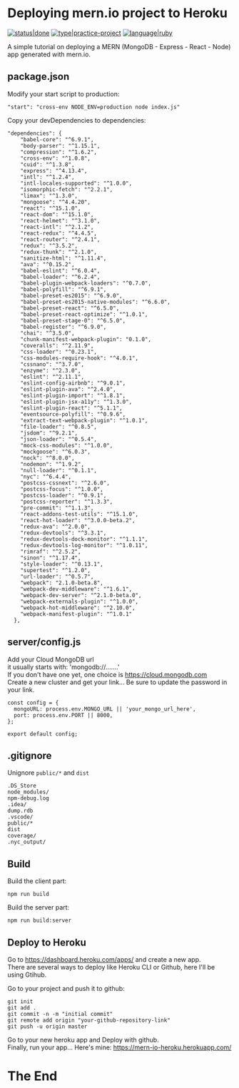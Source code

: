 # Deploying mern.io project to Heroku
[![status|done](http://jeffreynerona.com/badges/status-done.svg)](http://jeffreynerona.com/projects) [![type|practice-project](http://jeffreynerona.com/badges/type-practiceproject.svg)](http://jeffreynerona.com/projects/) [![language|ruby](http://jeffreynerona.com/badges/language-javascript.svg)](http://jeffreynerona.com/projects/javascript)

A simple tutorial on deploying a MERN (MongoDB - Express - React - Node) app generated with mern.io.

## package.json
Modify your start script to production:
```
"start": "cross-env NODE_ENV=production node index.js"
```
Copy your devDependencies to dependencies:
```
"dependencies": {
    "babel-core": "^6.9.1",
    "body-parser": "^1.15.1",
    "compression": "^1.6.2",
    "cross-env": "^1.0.8",
    "cuid": "^1.3.8",
    "express": "^4.13.4",
    "intl": "^1.2.4",
    "intl-locales-supported": "^1.0.0",
    "isomorphic-fetch": "^2.2.1",
    "limax": "^1.3.0",
    "mongoose": "^4.4.20",
    "react": "^15.1.0",
    "react-dom": "^15.1.0",
    "react-helmet": "^3.1.0",
    "react-intl": "^2.1.2",
    "react-redux": "^4.4.5",
    "react-router": "^2.4.1",
    "redux": "^3.5.2",
    "redux-thunk": "^2.1.0",
    "sanitize-html": "^1.11.4",
    "ava": "^0.15.2",
    "babel-eslint": "^6.0.4",
    "babel-loader": "^6.2.4",
    "babel-plugin-webpack-loaders": "^0.7.0",
    "babel-polyfill": "^6.9.1",
    "babel-preset-es2015": "^6.9.0",
    "babel-preset-es2015-native-modules": "^6.6.0",
    "babel-preset-react": "^6.5.0",
    "babel-preset-react-optimize": "^1.0.1",
    "babel-preset-stage-0": "^6.5.0",
    "babel-register": "^6.9.0",
    "chai": "^3.5.0",
    "chunk-manifest-webpack-plugin": "0.1.0",
    "coveralls": "^2.11.9",
    "css-loader": "^0.23.1",
    "css-modules-require-hook": "^4.0.1",
    "cssnano": "^3.7.0",
    "enzyme": "^2.3.0",
    "eslint": "^2.11.1",
    "eslint-config-airbnb": "^9.0.1",
    "eslint-plugin-ava": "^2.4.0",
    "eslint-plugin-import": "^1.8.1",
    "eslint-plugin-jsx-a11y": "^1.3.0",
    "eslint-plugin-react": "^5.1.1",
    "eventsource-polyfill": "^0.9.6",
    "extract-text-webpack-plugin": "^1.0.1",
    "file-loader": "^0.8.5",
    "jsdom": "^9.2.1",
    "json-loader": "^0.5.4",
    "mock-css-modules": "^1.0.0",
    "mockgoose": "^6.0.3",
    "nock": "^8.0.0",
    "nodemon": "^1.9.2",
    "null-loader": "^0.1.1",
    "nyc": "^6.4.4",
    "postcss-cssnext": "^2.6.0",
    "postcss-focus": "^1.0.0",
    "postcss-loader": "^0.9.1",
    "postcss-reporter": "^1.3.3",
    "pre-commit": "^1.1.3",
    "react-addons-test-utils": "^15.1.0",
    "react-hot-loader": "^3.0.0-beta.2",
    "redux-ava": "^2.0.0",
    "redux-devtools": "^3.3.1",
    "redux-devtools-dock-monitor": "^1.1.1",
    "redux-devtools-log-monitor": "^1.0.11",
    "rimraf": "^2.5.2",
    "sinon": "^1.17.4",
    "style-loader": "^0.13.1",
    "supertest": "^1.2.0",
    "url-loader": "^0.5.7",
    "webpack": "2.1.0-beta.8",
    "webpack-dev-middleware": "^1.6.1",
    "webpack-dev-server": "^2.1.0-beta.0",
    "webpack-externals-plugin": "^1.0.0",
    "webpack-hot-middleware": "^2.10.0",
    "webpack-manifest-plugin": "^1.0.1"
  },
```

## server/config.js
Add your Cloud MongoDB url<br>
it usually starts with: 'mongodb://.......'<br>
If you don't have one yet, one choice is https://cloud.mongodb.com<br>
Create a new cluster and get your link... Be sure to update the password in your link.
```
const config = {
  mongoURL: process.env.MONGO_URL || 'your_mongo_url_here',
  port: process.env.PORT || 8000,
};

export default config;
```
## .gitignore
Unignore `public/*` and `dist`
```
.DS_Store
node_modules/
npm-debug.log
.idea/
dump.rdb
.vscode/
public/*
dist
coverage/
.nyc_output/
```
## Build
Build the client part:
```
npm run build
```
Build the server part:
```
npm run build:server
```

## Deploy to Heroku
Go to https://dashboard.heroku.com/apps/ and create a new app.<br>
There are several ways to deploy like Heroku CLI or Github, here I'll be using Gtihub.

Go to your project and push it to github:
```
git init
git add .
git commit -n -m "initial commit"
git remote add origin "your-github-repository-link"
git push -u origin master
```
Go to your new heroku app and Deploy with github.<br>
Finally, run your app... Here's mine: https://mern-io-heroku.herokuapp.com/
# The End
